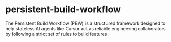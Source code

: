 # persistent-build-workflow
The Persistent Build Workflow (PBW) is a structured framework designed to help stateless AI agents like Cursor act as reliable engineering collaborators by following a strict set of rules to build features.
